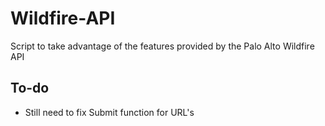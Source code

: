 # Wildfire-API
Script to take advantage of the features provided by the Palo Alto Wildfire API

To-do
-----
* Still need to fix Submit function for URL's
